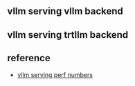 
## vllm serving vllm backend 



## vllm serving trtllm backend 






## reference 

* [vllm serving perf numbers](https://buildkite.com/vllm/performance-benchmark/builds/4068)

